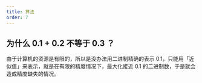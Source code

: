 ```yaml
---
title: 算法
order: 7
---
```


## 为什么 0.1 + 0.2 不等于 0.3 ？
由于计算机的资源是有限的，所以是没办法用二进制精确的表示 0.1，只能用「近似值」来表示，就是在有限的精度情况下，最大化接近 0.1 的二进制数，于是就会造成精度缺失的情况。

##
##
##
